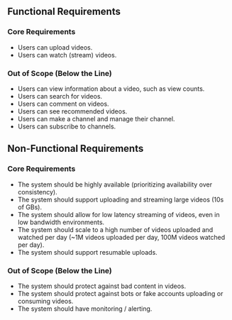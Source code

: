 ## Functional Requirements

### Core Requirements
- Users can upload videos.
- Users can watch (stream) videos.

### Out of Scope (Below the Line)
- Users can view information about a video, such as view counts.
- Users can search for videos.
- Users can comment on videos.
- Users can see recommended videos.
- Users can make a channel and manage their channel.
- Users can subscribe to channels.

## Non-Functional Requirements

### Core Requirements
- The system should be highly available (prioritizing availability over consistency).
- The system should support uploading and streaming large videos (10s of GBs).
- The system should allow for low latency streaming of videos, even in low bandwidth environments.
- The system should scale to a high number of videos uploaded and watched per day (~1M videos uploaded per day, 100M videos watched per day).
- The system should support resumable uploads.

### Out of Scope (Below the Line)
- The system should protect against bad content in videos.
- The system should protect against bots or fake accounts uploading or consuming videos.
- The system should have monitoring / alerting.
